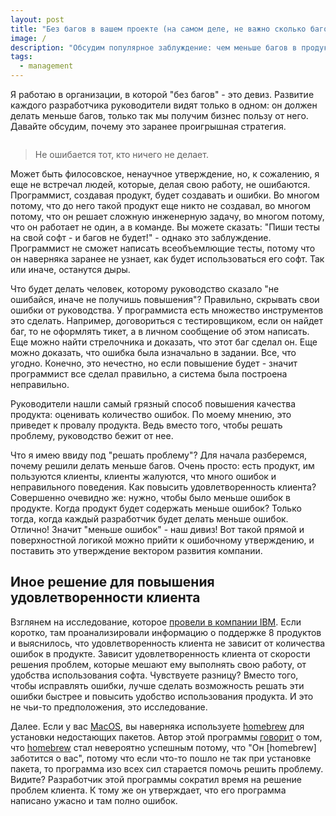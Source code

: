 ```yaml
---
layout: post
title: "Без багов в вашем проекте (на самом деле, не важно сколько багов)"
image: /
description: "Обсудим популярное заблуждение: чем меньше багов в продукте - тем он качественнее"
tags: 
  - management
---
```


Я работаю в организации, в которой "без багов" - это девиз. Развитие каждого
разработчика руководители видят только в одном: он должен делать меньше багов, 
только так мы получим бизнес пользу от него. Давайте обсудим, почему это заранее
проигрышная стратегия.

![]()

> Не ошибается тот, кто ничего не делает.

Может быть филосовское, ненаучное утверждение, но, к сожалению, я еще не 
встречал людей, которые, делая свою работу, не ошибаются. Программист, создавая
продукт, будет создавать и ошибки. Во многом потому, что до него такой продукт 
еще никто не создавал, во многом потому, что он решает сложную инженерную 
задачу, во многом потому, что он работает не один, а в команде. Вы можете 
сказать: "Пиши тесты на свой софт - и багов не будет!" - однако это заблуждение.
Программист не сможет написать всеобъемлющие тесты, потому что он наверняка 
заранее не узнает, как будет использоваться его софт. Так или иначе, останутся 
дыры. 

Что будет делать человек, которому руководство сказало "не ошибайся, иначе не 
получишь повышения"? Правильно, скрывать свои ошибки от руководства. У 
программиста есть множество инструментов это сделать. Например, договориться
с тестировщиком, если он найдет баг, то не оформлять тикет, а в личном сообщение 
об этом написать. Еще можно найти стрелочника и доказать, что этот баг сделал 
он. Еще можно доказать, что ошибка была изначально в задании. Все, что угодно.
Конечно, это нечестно, но если повышение будет - значит программист все сделал 
правильно, а система была построена неправильно.

Руководители нашли самый грязный способ повышения качества продукта: оценивать 
количество ошибок. По моему мнению, это приведет к провалу продукта. Ведь вместо 
того, чтобы решать проблему, руководство бежит от нее. 

Что я имею ввиду под "решать проблему"? Для начала разберемся, почему решили
делать меньше багов. Очень просто: есть продукт, им пользуются клиенты, клиенты
жалуются, что много ошибок и неправильного поведения. Как повысить 
удовлетворенность клиента? Совершенно очевидно же: нужно, чтобы было меньше 
ошибок в продукте. Когда продукт будет содержать меньше ошибок? Только тогда,
когда каждый разработчик будет делать меньше ошибок. Отлично! Значит 
"меньше ошибок" - наш дивиз! Вот такой прямой и поверхностной логикой можно 
прийти к ошибочному утверждению, и поставить это утверждение вектором развития
компании.

## Иное решение для повышения удовлетворенности клиента

Взглянем на исследование, которое [провели в компании IBM](https://pdfs.semanticscholar.org/6b02/77ddb6b766e93e7ea92eb48cb4b44fded1e1.pdf).
Если коротко, там проанализировали информацию о поддержке 8 продуктов и 
выяснилось, что удовлетворенность клиента не зависит от количества ошибок в 
продукте. Зависит удовлетворенность клиента от скорости решения проблем, которые
мешают ему выполнять свою работу, от удобства использования софта. Чувствуете
разницу? Вместо того, чтобы исправлять ошибки, лучше сделать возможность решать
эти ошибки быстрее и повысить удобство использования продукта. И это не чьи-то
предположения, это исследование.

Далее. Если у вас [MacOS](https://www.apple.com/ru/macos/what-is/), вы наверняка
используете [homebrew](https://brew.sh/) для установки недостающих пакетов. 
Автор этой программы [говорит](https://www.quora.com/Whats-the-logic-behind-Google-rejecting-Max-Howell-the-author-of-Homebrew-for-not-being-able-to-invert-a-binary-tree/answer/Max-Howell) 
о том, что [homebrew](https://brew.sh/) стал 
невероятно успешным потому, что "Он [homebrew] заботится о вас", потому что
если что-то пошло не так при установке пакета, то программа изо всех сил 
старается помочь решить проблему. Видите? Разработчик этой программы сократил
время на решение проблем клиента. К тому же он утверждает, что его программа 
написано ужасно и там полно ошибок. 
